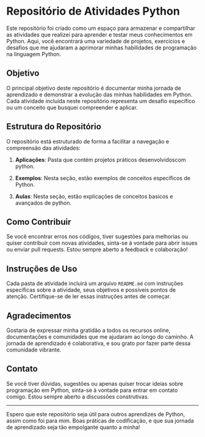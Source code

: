 # Repositório de Atividades Python

Este repositório foi criado como um espaço para armazenar e compartilhar as atividades que realizei para aprender e testar meus conhecimentos em Python. Aqui, você encontrará uma variedade de projetos, exercícios e desafios que me ajudaram a aprimorar minhas habilidades de programação na linguagem Python.

## Objetivo

O principal objetivo deste repositório é documentar minha jornada de aprendizado e demonstrar a evolução das minhas habilidades em Python. Cada atividade incluída neste repositório representa um desafio específico ou um conceito que busquei compreender e aplicar.

## Estrutura do Repositório

O repositório está estruturado de forma a facilitar a navegação e compreensão das atividades:

1. **Aplicações**: Pasta que contém projetos práticos desenvolvidoscom python.

2. **Exemplos**: Nesta seção, estão exemplos de conceitos específicos de Python.

3. **Aulas**: Nesta seção, estão explicações de conceitos basicos e avançados de python.

## Como Contribuir

Se você encontrar erros nos códigos, tiver sugestões para melhorias ou quiser contribuir com novas atividades, sinta-se à vontade para abrir issues ou enviar pull requests. Estou sempre aberto a feedback e colaboração!

## Instruções de Uso

Cada pasta de atividade incluirá um arquivo `README.md` com instruções específicas sobre a atividade, seus objetivos e possíveis pontos de atenção. Certifique-se de ler essas instruções antes de começar.

## Agradecimentos

Gostaria de expressar minha gratidão a todos os recursos online, documentações e comunidades que me ajudaram ao longo do caminho. A jornada de aprendizado é colaborativa, e sou grato por fazer parte dessa comunidade vibrante.

## Contato

Se você tiver dúvidas, sugestões ou apenas quiser trocar ideias sobre programação em Python, sinta-se à vontade para entrar em contato comigo. Estou sempre aberto a discussões construtivas.

---

Espero que este repositório seja útil para outros aprendizes de Python, assim como foi para mim. Boas práticas de codificação, e que sua jornada de aprendizado seja tão empolgante quanto a minha!

